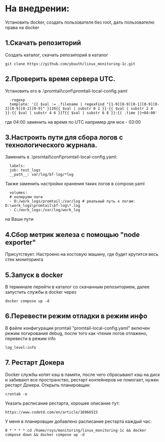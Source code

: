 # На внедрении:
Установить docker, создать пользователя без root, дать пользователю права на docker
## 1.Скачать репозиторий
Создать каталог, скачать репозиторий в каталог 

    git clone https://github.com/ybuuth/linux_monitoring-1c.git
     
## 2.Проверить время сервера UTC. 
Установить его в .\promtail\conf\promtail-local-config.yaml

      -regexp
      template: '{{ $val := .filename | regexFind "[1-9][0-9][0-1][0-9][0-3][0-9][0-2][0-9]" }}20{{ $val | substr 0 2 }}-{{ $val | substr 2 4 }}-{{ $val | substr 4 6 }}T{{ $val | substr 6 8 }}:{{ .time }}+04:00'

где 04:00 заменить на время по UTC например для мск - 03:00
## 3.Настроить пути для сбора логов с технологического журнала. 
Заменить в .\promtail\conf\promtail-local-config.yaml:
      
      labels:
      job: test_logs
      __path__: var/log/bf-log/*log

  Также заменить настройки хранения таких логов в compose.yaml

      volumes:
      # копируем логи
      - D:/work_logs/promtail:/var/log # реальный путь к логам: D:\work_logs\promtail\bf-log\*.log
      - C:/work_logs:/var/log/work_log

  на Ваши пути
## 4.Сбор метрик железа с помощью "node exporter"
Присутствует. Настроено на хостовую машину, где будет крутится весь стек мониторинга

## 5.Запуск в docker
В терминале перейти в каталог со скачанным репозиторием, далее запустить службы в docker через 

    docker compose up -d

## 6.Перевести режим отладки в режим инфо
В файле конфигурации promtail "promtail-local-config.yaml" включен режим логирования debug, после того как чтение логов отлажено, перевести в режим info

    log_level:info
## 7. Рестарт Докера
Docker службы копят кэш в памяти, после чего сбрасывают кэш на диск и забивают все пространство, рестарт контейнеров не помогает, нужен рестарт Докера.
Открыть планировщик:

    crontab -e

Указать расписание рестарта, хорошее описание тут:

    https://www.codetd.com/en/article/16966515

У меня в планировщик добавлено расписание рестарта каждый час:

    0 * * * * cd /home/rsys/monitoring/linux_monitoring-1c && docker compose down && docker compose up -d
